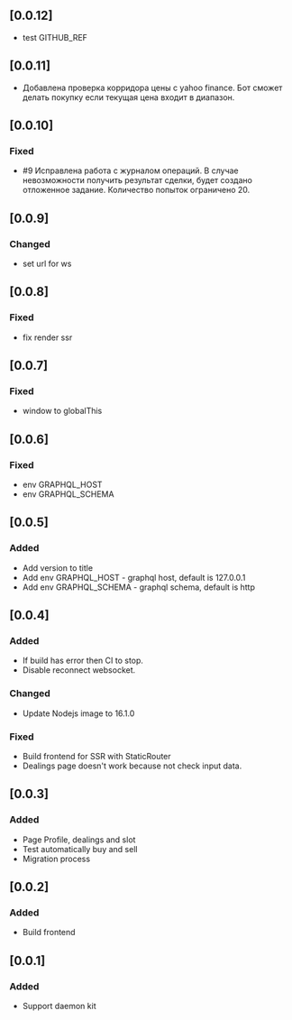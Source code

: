 ## [0.0.12]

-   test GITHUB_REF

## [0.0.11]

-   Добавлена проверка корридора цены с yahoo finance. Бот сможет делать
    покупку если текущая цена входит в диапазон.

## [0.0.10]

### Fixed

-   #9 Исправлена работа с журналом операций. В случае невозможности получить
    результат сделки, будет создано отложенное задание. Количество попыток
    ограничено 20.

## [0.0.9]

### Changed

-   set url for ws

## [0.0.8]

### Fixed

-   fix render ssr

## [0.0.7]

### Fixed

-   window to globalThis

## [0.0.6]

### Fixed

-   env GRAPHQL_HOST
-   env GRAPHQL_SCHEMA

## [0.0.5]

### Added

-   Add version to title
-   Add env GRAPHQL_HOST - graphql host, default is 127.0.0.1
-   Add env GRAPHQL_SCHEMA - graphql schema, default is http

## [0.0.4]

### Added

-   If build has error then CI to stop.
-   Disable reconnect websocket.

### Changed

-   Update Nodejs image to 16.1.0

### Fixed

-   Build frontend for SSR with StaticRouter
-   Dealings page doesn't work because not check input data.

## [0.0.3]

### Added

-   Page Profile, dealings and slot
-   Test automatically buy and sell
-   Migration process

## [0.0.2]

### Added

-   Build frontend

## [0.0.1]

### Added

-   Support daemon kit

